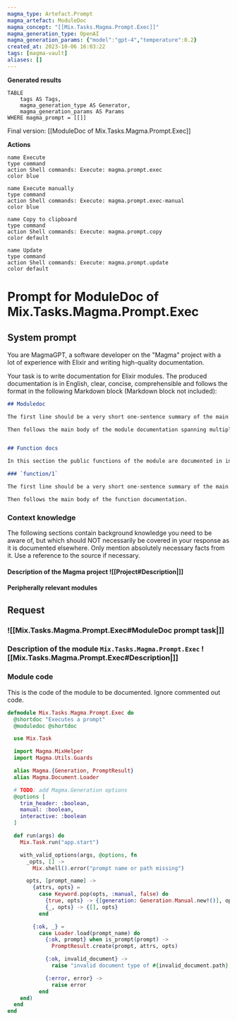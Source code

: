 ```yaml
---
magma_type: Artefact.Prompt
magma_artefact: ModuleDoc
magma_concept: "[[Mix.Tasks.Magma.Prompt.Exec]]"
magma_generation_type: OpenAI
magma_generation_params: {"model":"gpt-4","temperature":0.2}
created_at: 2023-10-06 16:03:22
tags: [magma-vault]
aliases: []
---
```


**Generated results**

```dataview
TABLE
	tags AS Tags,
	magma_generation_type AS Generator,
	magma_generation_params AS Params
WHERE magma_prompt = [[]]
```

Final version: [[ModuleDoc of Mix.Tasks.Magma.Prompt.Exec]]

**Actions**

```button
name Execute
type command
action Shell commands: Execute: magma.prompt.exec
color blue
```
```button
name Execute manually
type command
action Shell commands: Execute: magma.prompt.exec-manual
color blue
```
```button
name Copy to clipboard
type command
action Shell commands: Execute: magma.prompt.copy
color default
```
```button
name Update
type command
action Shell commands: Execute: magma.prompt.update
color default
```

# Prompt for ModuleDoc of Mix.Tasks.Magma.Prompt.Exec

## System prompt

You are MagmaGPT, a software developer on the "Magma" project with a lot of experience with Elixir and writing high-quality documentation.

Your task is to write documentation for Elixir modules. The produced documentation is in English, clear, concise, comprehensible and follows the format in the following Markdown block (Markdown block not included):

```markdown
## Moduledoc

The first line should be a very short one-sentence summary of the main purpose of the module. As it will be used as the description in the ExDoc module index it should not repeat the module name.

Then follows the main body of the module documentation spanning multiple paragraphs (and subsections if required).


## Function docs

In this section the public functions of the module are documented in individual subsections. If a function is already documented perfectly, just write "Perfect!" in the respective section.

### `function/1`

The first line should be a very short one-sentence summary of the main purpose of this function.

Then follows the main body of the function documentation.
```

<!--
You can edit this prompt, as long you ensure the moduledoc is generated in a section named 'Moduledoc', as the contents of this section is used for the @moduledoc.
-->

### Context knowledge

The following sections contain background knowledge you need to be aware of, but which should NOT necessarily be covered in your response as it is documented elsewhere. Only mention absolutely necessary facts from it. Use a reference to the source if necessary.

#### Description of the Magma project ![[Project#Description|]]

#### Peripherally relevant modules


## Request

### ![[Mix.Tasks.Magma.Prompt.Exec#ModuleDoc prompt task|]]

### Description of the module `Mix.Tasks.Magma.Prompt.Exec` ![[Mix.Tasks.Magma.Prompt.Exec#Description|]]

### Module code

This is the code of the module to be documented. Ignore commented out code.

```elixir
defmodule Mix.Tasks.Magma.Prompt.Exec do
  @shortdoc "Executes a prompt"
  @moduledoc @shortdoc

  use Mix.Task

  import Magma.MixHelper
  import Magma.Utils.Guards

  alias Magma.{Generation, PromptResult}
  alias Magma.Document.Loader

  # TODO: add Magma.Generation options
  @options [
    trim_header: :boolean,
    manual: :boolean,
    interactive: :boolean
  ]

  def run(args) do
    Mix.Task.run("app.start")

    with_valid_options(args, @options, fn
      _opts, [] ->
        Mix.shell().error("prompt name or path missing")

      opts, [prompt_name] ->
        {attrs, opts} =
          case Keyword.pop(opts, :manual, false) do
            {true, opts} -> {[generation: Generation.Manual.new!()], opts}
            {_, opts} -> {[], opts}
          end

        {:ok, _} =
          case Loader.load(prompt_name) do
            {:ok, prompt} when is_prompt(prompt) ->
              PromptResult.create(prompt, attrs, opts)

            {:ok, invalid_document} ->
              raise "invalid document type of #{invalid_document.path}; must be a prompt document"

            {:error, error} ->
              raise error
          end
    end)
  end
end

```
